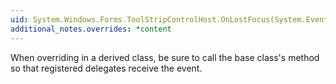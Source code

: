 ```yaml
---
uid: System.Windows.Forms.ToolStripControlHost.OnLostFocus(System.EventArgs)
additional_notes.overrides: *content
---
```


<p>When overriding <xref href="System.Windows.Forms.ToolStripControlHost.OnLostFocus(System.EventArgs)"></xref> in a derived class, be sure to call the base class's <xref href="System.Windows.Forms.ToolStripControlHost.OnLostFocus(System.EventArgs)"></xref> method so that registered delegates receive the event.</p>


